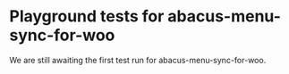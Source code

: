 # Playground tests for abacus-menu-sync-for-woo
We are still awaiting the first test run for abacus-menu-sync-for-woo.

